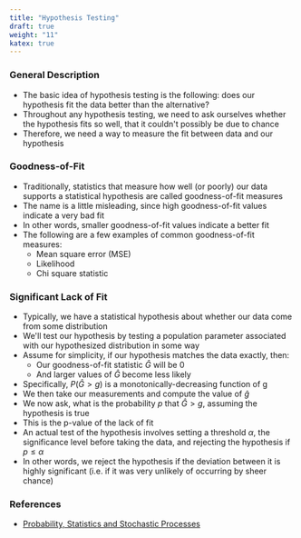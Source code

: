 ```yaml
---
title: "Hypothesis Testing"
draft: true
weight: "11"
katex: true
---
```


### General Description
- The basic idea of hypothesis testing is the following: does our hypothesis fit the data better than the alternative?
- Throughout any hypothesis testing, we need to ask ourselves whether the hypothesis fits so well, that it couldn't possibly be due to chance
- Therefore, we need a way to measure the fit between data and our hypothesis

### Goodness-of-Fit
- Traditionally, statistics that measure how well (or poorly) our data supports a statistical hypothesis are called goodness-of-fit measures
- The name is a little misleading, since high goodness-of-fit values indicate a very bad fit
- In other words, smaller goodness-of-fit values indicate a better fit
- The following are a few examples of common goodness-of-fit measures:
	- Mean square error (MSE)
	- Likelihood
	- Chi square statistic

### Significant Lack of Fit
- Typically, we have a statistical hypothesis about whether our data come from some distribution
- We'll test our hypothesis by testing a population parameter associated with our hypothesized distribution in some way
- Assume for simplicity, if our hypothesis matches the data exactly, then:
	- Our goodness-of-fit statistic $\hat{G}$ will be 0
	- And larger values of $\hat{G}$ become less likely
- Specifically, $P(\hat{G} > g)$ is a monotonically-decreasing function of g
- We then take our measurements and compute the value of $\hat{g}$
- We now ask, what is the probability $p$ that $\hat{G} > g$, assuming the hypothesis is true
- This is the p-value of the lack of fit
- An actual test of the hypothesis involves setting a threshold $\alpha$, the significance level before taking the data, and rejecting the hypothesis if $p \le \alpha$
- In other words, we reject the hypothesis if the deviation between it is highly significant (i.e. if it was very unlikely of occurring by sheer chance)

### References
- [Probability, Statistics and Stochastic Processes](http://bactra.org/prob-notes/srl.pdf)
